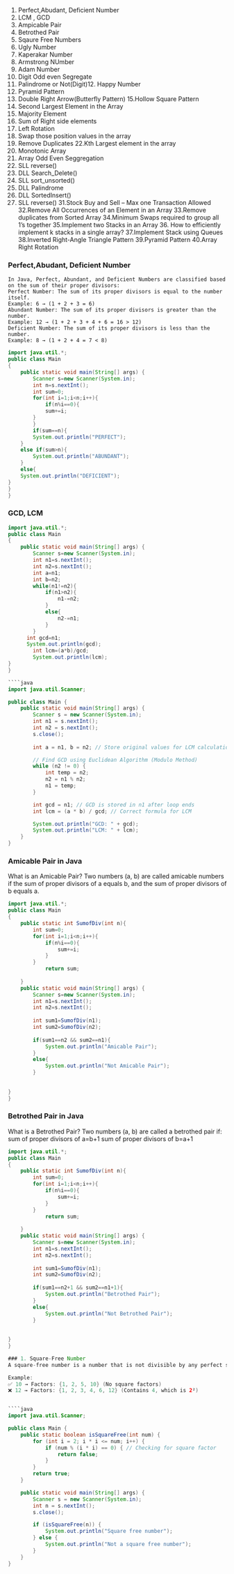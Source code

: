 1. Perfect,Abudant, Deficient Number
2. LCM ,  GCD
3. Ampicable Pair
4. Betrothed Pair
5. Sqaure Free Numbers
6. Ugly Number 
7. Kaperakar Number
8. Armstrong NUmber
9. Adam Number
10. Digit Odd even Segregate
11. Palindrome or Not(Digit)12.  Happy Number
13. Pyramid Pattern
14. Double Right Arrow(Butterfly Pattern)
15.Hollow Square Pattern
16.  Second Largest Element in the Array
17. Majority Element
18. Sum of Right side elements
19. Left Rotation
20. Swap those position values in the array
21. Remove Duplicates
22.Kth Largest element in the array
23. Monotonic Array
24. Array Odd Even Seggregation
25. SLL reverse()
26. DLL Search_Delete()
27. SLL sort_unsorted()
28. DLL Palindrome
29. DLL SortedInsert()
30. SLL reverse()
31.Stock Buy and Sell – Max one Transaction Allowed
32.Remove All Occurrences of an Element in an Array
33.Remove duplicates from Sorted Array
34.Minimum Swaps required to group all 1’s together
35.Implement two Stacks in an Array                                                                                                                                                   36. How to efficiently implement k stacks in a single array?
37.Implement Stack using Queues
38.Inverted Right-Angle Triangle Pattern
39.Pyramid Pattern
40.Array Right Rotation


### Perfect,Abudant, Deficient Number
````
In Java, Perfect, Abundant, and Deficient Numbers are classified based on the sum of their proper divisors:
Perfect Number: The sum of its proper divisors is equal to the number itself.
Example: 6 → (1 + 2 + 3 = 6)
Abundant Number: The sum of its proper divisors is greater than the number.
Example: 12 → (1 + 2 + 3 + 4 + 6 = 16 > 12)
Deficient Number: The sum of its proper divisors is less than the number.
Example: 8 → (1 + 2 + 4 = 7 < 8)
````
````java
import java.util.*;
public class Main
{
	public static void main(String[] args) {
	    Scanner s=new Scanner(System.in);
	    int n=s.nextInt();
	    int sum=0;
	    for(int i=1;i<n;i++){
	        if(n%i==0){
	        sum+=i;
	    }
	    }
	    if(sum==n){
		System.out.println("PERFECT");
	}
	else if(sum>n){
	    System.out.println("ABUNDANT");
	}
	else{
	System.out.println("DEFICIENT");
}
}
}
````

### GCD, LCM


````java
import java.util.*;
public class Main
{
	public static void main(String[] args) {
	    Scanner s=new Scanner(System.in);
	    int n1=s.nextInt();
	    int n2=s.nextInt();
	    int a=n1;
	    int b=n2;
	    while(n1!=n2){
	        if(n1>n2){
	            n1-=n2;
	        }
	        else{
	            n2-=n1;
	        }
	    }
	  int gcd=n1;
	  System.out.println(gcd);
	    int lcm=(a*b)/gcd;
	    System.out.println(lcm);
}
}

````java
import java.util.Scanner;

public class Main {
    public static void main(String[] args) {
        Scanner s = new Scanner(System.in);
        int n1 = s.nextInt();
        int n2 = s.nextInt();
        s.close();
        
        int a = n1, b = n2; // Store original values for LCM calculation

        // Find GCD using Euclidean Algorithm (Modulo Method)
        while (n2 != 0) {
            int temp = n2;
            n2 = n1 % n2;
            n1 = temp;
        }

        int gcd = n1; // GCD is stored in n1 after loop ends
        int lcm = (a * b) / gcd; // Correct formula for LCM

        System.out.println("GCD: " + gcd);
        System.out.println("LCM: " + lcm);
    }
}
````

### Amicable Pair in Java
What is an Amicable Pair?
Two numbers (a, b) are called amicable numbers if the sum of proper divisors of a equals b, and the sum of proper divisors of b equals a.

````java
import java.util.*;
public class Main
{
    public static int SumofDiv(int n){
        int sum=0;
        for(int i=1;i<n;i++){
            if(n%i==0){
                sum+=i;
            }
        }
            return sum;
        
    }
	public static void main(String[] args) {
	    Scanner s=new Scanner(System.in);
	    int n1=s.nextInt();
	    int n2=s.nextInt();
	    
	    int sum1=SumofDiv(n1);
	    int sum2=SumofDiv(n2);
	    
	    if(sum1==n2 && sum2==n1){
	        System.out.println("Amicable Pair");
	    }
	    else{
	        System.out.println("Not Amicable Pair");
	    }
	   
	
}
}
````

### Betrothed Pair in Java
What is a Betrothed Pair?
Two numbers (a, b) are called a betrothed pair if:
sum of proper divisors of a=b+1
sum of proper divisors of b=a+1

````java
import java.util.*;
public class Main
{
    public static int SumofDiv(int n){
        int sum=0;
        for(int i=1;i<n;i++){
            if(n%i==0){
                sum+=i;
            }
        }
            return sum;
        
    }
	public static void main(String[] args) {
	    Scanner s=new Scanner(System.in);
	    int n1=s.nextInt();
	    int n2=s.nextInt();
	    
	    int sum1=SumofDiv(n1);
	    int sum2=SumofDiv(n2);
	    
	    if(sum1==n2+1 && sum2==n1+1){
	        System.out.println("Betrothed Pair");
	    }
	    else{
	        System.out.println("Not Betrothed Pair");
	    }
	   
	
}
}

### 1. Square-Free Number
A square-free number is a number that is not divisible by any perfect square greater than 1.

Example:
✅ 10 → Factors: {1, 2, 5, 10} (No square factors)
❌ 12 → Factors: {1, 2, 3, 4, 6, 12} (Contains 4, which is 2²)


````java
import java.util.Scanner;

public class Main {
    public static boolean isSquareFree(int num) {
        for (int i = 2; i * i <= num; i++) {
            if (num % (i * i) == 0) { // Checking for square factor
                return false;
            }
        }
        return true;
    }

    public static void main(String[] args) {
        Scanner s = new Scanner(System.in);
        int n = s.nextInt();
        s.close();

        if (isSquareFree(n)) {
            System.out.println("Square free number");
        } else {
            System.out.println("Not a square free number");
        }
    }
}

